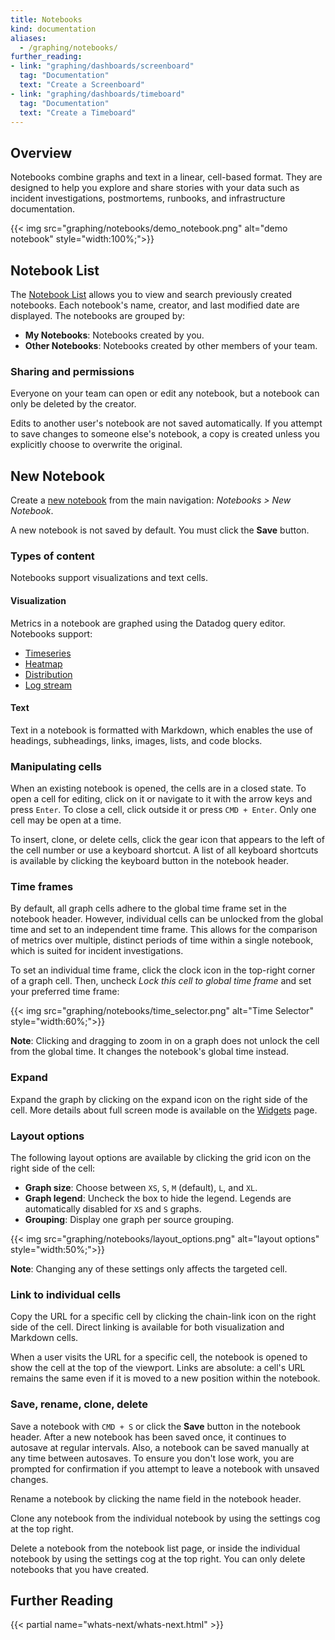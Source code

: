 ```yaml
---
title: Notebooks
kind: documentation
aliases:
  - /graphing/notebooks/
further_reading:
- link: "graphing/dashboards/screenboard"
  tag: "Documentation"
  text: "Create a Screenboard"
- link: "graphing/dashboards/timeboard"
  tag: "Documentation"
  text: "Create a Timeboard"
---
```


## Overview

Notebooks combine graphs and text in a linear, cell-based format. They are designed to help you explore and share stories with your data such as incident investigations, postmortems, runbooks, and infrastructure documentation.

{{< img src="graphing/notebooks/demo_notebook.png" alt="demo notebook"  style="width:100%;">}}

## Notebook List

The [Notebook List][1] allows you to view and search previously created notebooks. Each notebook's name, creator, and last modified date are displayed. The notebooks are grouped by:

* **My Notebooks**: Notebooks created by you.
* **Other Notebooks**: Notebooks created by other members of your team.

### Sharing and permissions

Everyone on your team can open or edit any notebook, but a notebook can only be deleted by the creator.

Edits to another user's notebook are not saved automatically. If you attempt to save changes to someone else's notebook, a copy is created unless you explicitly choose to overwrite the original.

## New Notebook

Create a [new notebook][2] from the main navigation: *Notebooks > New Notebook*.

A new notebook is not saved by default. You must click the **Save** button.

### Types of content

Notebooks support visualizations and text cells.

#### Visualization

Metrics in a notebook are graphed using the Datadog query editor. Notebooks support:

* [Timeseries][3]
* [Heatmap][4]
* [Distribution][5]
* [Log stream][6]

#### Text

Text in a notebook is formatted with Markdown, which enables the use of headings, subheadings, links, images, lists, and code blocks.

### Manipulating cells

When an existing notebook is opened, the cells are in a closed state. To open a cell for editing, click on it or navigate to it with the arrow keys and press `Enter`. To close a cell, click outside it or press `CMD + Enter`. Only one cell may be open at a time.

To insert, clone, or delete cells, click the gear icon that appears to the left of the cell number or use a keyboard shortcut. A list of all keyboard shortcuts is available by clicking the keyboard button in the notebook header.

### Time frames

By default, all graph cells adhere to the global time frame set in the notebook header. However, individual cells can be unlocked from the global time and set to an independent time frame. This allows for the comparison of metrics over multiple, distinct periods of time within a single notebook, which is suited for incident investigations.

To set an individual time frame, click the clock icon in the top-right corner of a graph cell. Then, uncheck *Lock this cell to global time frame* and set your preferred time frame:

{{< img src="graphing/notebooks/time_selector.png" alt="Time Selector"  style="width:60%;">}}

**Note**: Clicking and dragging to zoom in on a graph does not unlock the cell from the global time. It changes the notebook's global time instead.

### Expand

Expand the graph by clicking on the expand icon on the right side of the cell. More details about full screen mode is available on the [Widgets][7] page.

### Layout options

The following layout options are available by clicking the grid icon on the right side of the cell:

* **Graph size**: Choose between `XS`, `S`, `M` (default), `L`, and `XL`.
* **Graph legend**: Uncheck the box to hide the legend. Legends are automatically disabled for `XS` and `S` graphs.
* **Grouping**: Display one graph per source grouping.

{{< img src="graphing/notebooks/layout_options.png" alt="layout options"  style="width:50%;">}}

**Note**: Changing any of these settings only affects the targeted cell.

### Link to individual cells

Copy the URL for a specific cell by clicking the chain-link icon on the right side of the cell. Direct linking is available for both visualization and Markdown cells.

When a user visits the URL for a specific cell, the notebook is opened to show the cell at the top of the viewport. Links are absolute: a cell's URL remains the same even if it is moved to a new position within the notebook.

### Save, rename, clone, delete

Save a notebook with `CMD + S` or click the **Save** button in the notebook header. After a new notebook has been saved once, it continues to autosave at regular intervals. Also, a notebook can be saved manually at any time between autosaves. To ensure you don't lose work, you are prompted for confirmation if you attempt to leave a notebook with unsaved changes.

Rename a notebook by clicking the name field in the notebook header.

Clone any notebook from the individual notebook by using the settings cog at the top right.

Delete a notebook from the notebook list page, or inside the individual notebook by using the settings cog at the top right. You can only delete notebooks that you have created.

## Further Reading

{{< partial name="whats-next/whats-next.html" >}}

[1]: https://app.datadoghq.com/notebook/list
[2]: https://app.datadoghq.com/notebook
[3]: /graphing/widgets/timeseries
[4]: /graphing/widgets/heat_map
[5]: /graphing/widgets/distribution
[6]: /graphing/widgets/log_stream
[7]: /graphing/widgets/#full-screen
